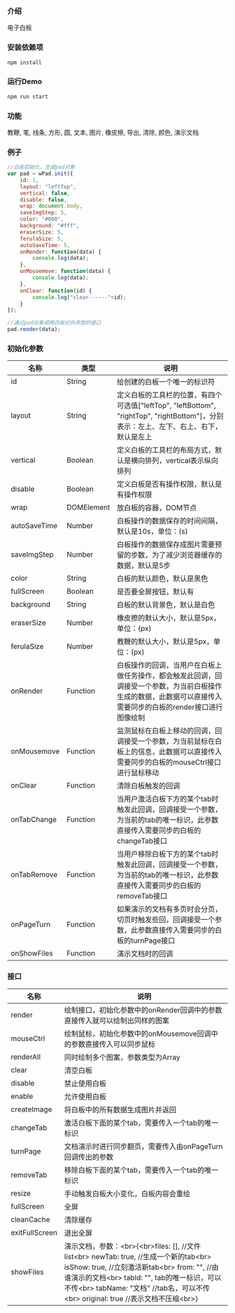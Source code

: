### 介绍

电子白板

### 安装依赖项

```sh
npm install
```

### 运行Demo

```sh
npm run start
```

### 功能

教鞭, 笔, 线条, 方形, 圆, 文本, 图片, 橡皮擦, 导出, 清除, 颜色, 演示文档

### 例子

```javascript
//白板初始化，生成pad对象
var pad = wPad.init({
	id: 1,
	layout: "leftTop",
	vertical: false,
	disable: false,
	wrap: document.body,
	saveImgStep: 5,
	color: "#000",
	background: "#fff",
	eraserSize: 5,
	ferulaSize: 5,
	autoSaveTime: 5,
	onRender: function(data) {
		console.log(data);
	},
	onMousemove: function(data) {
		console.log(data);
	},
	onClear: function(id) {
		console.log("clear------"+id);
	}
});

//通过pad对象调用白板对外开放的接口
pad.render(data);
```

### 初始化参数

|名称|类型|说明|
|-----|----|-----------|
|id|String|给创建的白板一个唯一的标识符|
|layout|String|定义白板的工具栏的位置，有四个可选值["leftTop", "leftBottom", "rightTop", "rightBottom"]，分别表示：左上、左下、右上、右下，默认是左上|
|vertical|Boolean|定义白板的工具栏的布局方式，默认是横向排列，vertical表示纵向排列|
|disable|Boolean|定义白板是否有操作权限，默认是有操作权限|
|wrap|DOMElement|放白板的容器，DOM节点|
|autoSaveTime|Number|白板操作的数据保存的时间间隔，默认是10s，单位：(s)|
|saveImgStep|Number|白板操作的数据保存成图片需要预留的步数，为了减少浏览器缓存的数据，默认是5步|
|color|String|白板的默认颜色，默认是黑色|
|fullScreen|Boolean|是否要全屏按钮，默认有|
|background|String|白板的默认背景色，默认是白色|
|eraserSize|Number|橡皮擦的默认大小，默认是5px，单位：(px)|
|ferulaSize|Number|教鞭的默认大小，默认是5px，单位：(px)|
|onRender|Function|白板操作的回调，当用户在白板上做任务操作，都会触发此回调，回调接受一个参数，为当前白板操作生成的数据，此数据可以直接传入需要同步的白板的render接口进行图像绘制|
|onMousemove|Function|监测鼠标在白板上移动的回调，回调接受一个参数，为当前鼠标在白板上的信息，此数据可以直接传入需要同步的白板的mouseCtrl接口进行鼠标移动|
|onClear|Function|清除白板触发的回调|
|onTabChange|Function|当用户激活白板下方的某个tab时触发此回调，回调接受一个参数，为当前的tab的唯一标识，此参数直接传入需要同步的白板的changeTab接口|
|onTabRemove|Function|当用户移除白板下方的某个tab时触发此回调，回调接受一个参数，为当前的tab的唯一标识，此参数直接传入需要同步的白板的removeTab接口|
|onPageTurn|Function|如果演示的文档有多页时会分页，切页时触发些回，回调接受一个参数，此参数直接传入需要同步的白板的turnPage接口|
|onShowFiles|Function|演示文档时的回调|

### 接口

|名称|说明|
|----|----|
|render|绘制接口，初始化参数中的onRender回调中的参数直接传入就可以绘制出同样的图案|
|mouseCtrl|绘制鼠标，初始化参数中的onMousemove回调中的参数直接传入可以同步鼠标|
|renderAll|同时绘制多个图案，参数类型为Array|
|clear|清空白板|
|disable|禁止使用白板|
|enable|允许使用白板|
|createImage|将白板中的所有数据生成图片并返回|
|changeTab|激活白板下面的某个tab，需要传入一个tab的唯一标识|
|turnPage|文档演示时进行同步翻页，需要传入由onPageTurn回调传出的参数|
|removeTab|移除白板下面的某个tab，需要传入一个tab的唯一标识|
|resize|手动触发白板大小变化，白板内容会重绘|
|fullScreen|全屏|
|cleanCache|清除缓存|
|exitFullScreen|退出全屏|
|showFiles|演示文档，参数：<br\>{<br\>files: [],  //文件list<br\> newTab: true,  //生成一个新的tab<br\> isShow: true,  //立刻激活新tab<br\> from: "",   //由谁演示的文档<br\> tabId: "",  tab的唯一标识，可以不传<br\> tabName: "文档"   //tab名，可以不传<br\> original: true	//表示文档不压缩<br\>}|